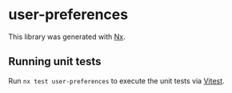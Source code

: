 [SPDX-License-Identifier: Apache-2.0]::
[SPDX-FileCopyrightText: 2021-2023 OKTET Labs Ltd.]::

# user-preferences

This library was generated with [Nx](https://nx.dev).

## Running unit tests

Run `nx test user-preferences` to execute the unit tests via [Vitest](https://vitest.dev/).
